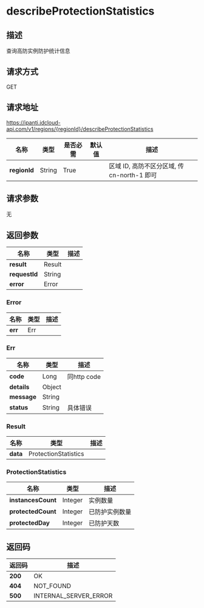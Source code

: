 # describeProtectionStatistics


## 描述
查询高防实例防护统计信息

## 请求方式
GET

## 请求地址
https://ipanti.jdcloud-api.com/v1/regions/{regionId}/describeProtectionStatistics

|名称|类型|是否必需|默认值|描述|
|---|---|---|---|---|
|**regionId**|String|True| |区域 ID, 高防不区分区域, 传 cn-north-1 即可|

## 请求参数
无


## 返回参数
|名称|类型|描述|
|---|---|---|
|**result**|Result| |
|**requestId**|String| |
|**error**|Error| |

### Error
|名称|类型|描述|
|---|---|---|
|**err**|Err| |
### Err
|名称|类型|描述|
|---|---|---|
|**code**|Long|同http code|
|**details**|Object| |
|**message**|String| |
|**status**|String|具体错误|
### Result
|名称|类型|描述|
|---|---|---|
|**data**|ProtectionStatistics| |
### ProtectionStatistics
|名称|类型|描述|
|---|---|---|
|**instancesCount**|Integer|实例数量|
|**protectedCount**|Integer|已防护实例数量|
|**protectedDay**|Integer|已防护天数|

## 返回码
|返回码|描述|
|---|---|
|**200**|OK|
|**404**|NOT_FOUND|
|**500**|INTERNAL_SERVER_ERROR|

